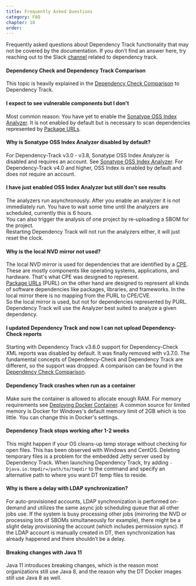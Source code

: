 ```yaml
---
title: Frequently Asked Questions
category: FAQ
chapter: 10
order:
---
```


Frequently asked questions about Dependency Track functionality that may not be covered by the documentation. If you don't find an answer here, try reaching out to the Slack [channel](https://owasp.slack.com/archives/C6R3R32H4) related to dependency track.

#### Dependency Check and Dependency Track Comparison

This topic is heavily explained in the [Dependency Check Comparison](./../odt-odc-comparison/) to Dependency Track.

#### I expect to see vulnerable components but I don't

Most common reason: You have yet to enable the [Sonatype OSS Index Analyzer](./../datasources/ossindex/). It is not
enabled by default but is necessary to scan dependencies represented by
[Package URLs](./../terminology/#package-url-purl).

#### Why is Sonatype OSS Index Analyzer disabled by default?

For Dependency-Track v3.0 - v3.8, Sonatype OSS Index Analyzer is disabled and requires an account. See
[Sonatype OSS Index Analyzer](./../datasources/ossindex/). For Dependency-Track v4.0 and higher, OSS Index is enabled
by default and does not require an account.

#### I have just enabled OSS Index Analyzer but still don't see results

The analyzers run asynchronously. After you enable an analyzer it is not immediately run.
You have to wait some time until the analyzers are scheduled, currently this is 6 hours.  
You can also trigger the analysis of one project by re-uploading a SBOM for the project.  
Restarting Dependency Track will not run the analyzers either, it will just reset the clock.

#### Why is the local NVD mirror not used?

The local NVD mirror is used for dependencies that are identified by a [CPE](./../terminology/#cpe). These are mostly
components like operating systems, applications, and hardware. That's what CPE was designed to represent.  
[Package URLs](./../terminology/#package-url-purl) (PURL) on the other hand are designed to represent all kinds of software
dependencies like packages, libraries, and frameworks. In the local mirror there is no mapping from the PURL to CPE/CVE.  
So the local mirror is used, but not for dependencies represented by PURL. Dependency Track will use the Analyzer best
suited to analyze a given dependency.

#### I updated Dependency Track and now I can not upload Dependency-Check reports

Starting with Dependency Track v3.6.0 support for Dependency-Check XML reports was disabled by default. It was finally
removed with v3.7.0. The fundamental concepts of Dependency-Check and Dependency Track are different, so the support
was dropped. A comparison can be found in the [Dependency Check Comparison](./../odt-odc-comparison/).

#### Dependency Track crashes when run as a container

Make sure the container is allowed to allocate enough RAM. For memory requirements see
[Deploying Docker Container](./../getting-started/deploy-docker/). A common source for limited memory is Docker for
Windows's default memory limit of 2GB which is too little. You can change this in Docker's settings.

#### Dependency Track stops working after 1-2 weeks

This might happen if your OS cleans-up temp storage without checking for open files.
This has been observed with Windows and CentOS.
Deleting temporary files is a problem for the embedded Jetty server used by Dependency Track.
When launching Dependency Track, try adding `-Djava.io.tmpdir=/path/to/tmpdir` to the command and specify an
alternative path to where you want DT temp files to reside.

#### Why is there a delay with LDAP synchronization?

For auto-provisioned accounts, LDAP synchronization is performed on-demand and utilizes the same async job scheduling queue that all other jobs use. If the system is busy processing other jobs (mirroring the NVD or processing lots of SBOMs simultaneously for example), there might be a slight delay provisioning the account (which includes permission sync). If the LDAP account is manually created in DT, then synchronization has already happened and there shouldn’t be a delay.

#### Breaking changes with Java 11

Java 11 introduces breaking changes, which is the reason most organizations still use Java 8, and the reason why the DT Docker images still use Java 8 as well.

